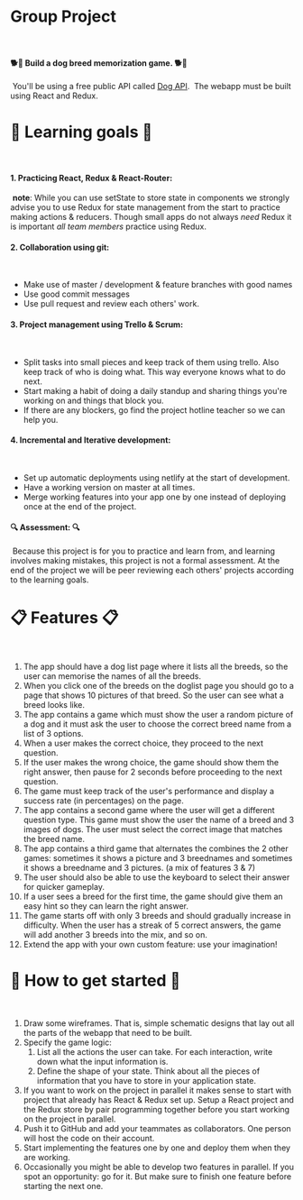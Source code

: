 # Group Project
​
#### 🐕🐩 Build a dog breed memorization game. 🐕🐩
​
You'll be using a free public API called [Dog API](https://dog.ceo/dog-api/documentation/).
​
The webapp must be built using React and Redux. 
​
# 🎯 Learning goals 🎯 
​
#### 1. Practicing React, Redux & React-Router:
​
**note**: While you can use setState to store state in components we strongly advise you to use Redux for state management from the start to practice making actions & reducers. Though small apps do not always *need* Redux it is important *all team members* practice using Redux.
​
#### 2. Collaboration using git:
​
- Make use of master / development & feature branches with good names
- Use good commit messages
- Use pull request and review each others' work.
​
 
#### 3. Project management using Trello & Scrum:
​
- Split tasks into small pieces and keep track of them using trello. Also keep track of who is doing what. This way everyone knows what to do next.
- Start making a habit of doing a daily standup and sharing things you're working on and things that block you.
- If there are any blockers, go find the project hotline teacher so we can help you.
​
#### 4. Incremental and Iterative development:
​
- Set up automatic deployments using netlify at the start of development. 
- Have a working version on master at all times.
- Merge working features into your app one by one instead of deploying once at the end of the project.
​
​
#### 🔍 Assessment: 🔍
​
Because this project is for you to practice and learn from, and learning involves making mistakes, this project is not a formal assessment. At the end of the project we will be peer reviewing each others' projects according to the learning goals. 
​
​
# 📋 Features 📋
​
1. The app should have a dog list page where it lists all the breeds, so the user can memorise the names of all the breeds.
2. When you click one of the breeds on the doglist page you should go to a page that shows 10 pictures of that breed. So the user can see what a breed looks like.
3. The app contains a game which must show the user a random picture of a dog and it must ask the user to choose the correct breed name from a list of 3 options. 
4. When a user makes the correct choice, they proceed to the next question.
5. If the user makes the wrong choice, the game should show them the right answer, then pause for 2 seconds before proceeding to the next question.
6. The game must keep track of the user's performance and display a success rate (in percentages) on the page.
7. The app contains a second game where the user will get a different question type. This game must show the user the name of a breed and 3 images of dogs. The user must select the correct image that matches the breed name.
8. The app contains a third game that alternates the combines the 2 other games: sometimes it shows a picture and 3 breednames and sometimes it shows a breedname and 3 pictures. (a mix of features 3 & 7)
9. The user should also be able to use the keyboard to select their answer for quicker gameplay.
10. If a user sees a breed for the first time, the game should give them an easy hint so they can learn the right answer.
11. The game starts off with only 3 breeds and should gradually increase in difficulty. When the user has a streak of 5 correct answers, the game will add another 3 breeds into the mix, and so on.
12. Extend the app with your own custom feature: use your imagination!
​
​
# 🏁 How to get started 🏁
​
1. Draw some wireframes. That is, simple schematic designs that lay out all the parts of the webapp that need to be built.
​
2. Specify the game logic:
   1. List all the actions the user can take. For each interaction, write down what the input information is.
   2. Define the shape of your state. Think about all the pieces of information that you have to store in your application state.
​
3. If you want to work on the project in parallel it makes sense to start with project that already has React & Redux set up. Setup a React project and the Redux store by pair programming together before you start working on the project in parallel. 
​
4. Push it to GitHub and add your teammates as collaborators. One person will host the code on their account.
​
5. Start implementing the features one by one and deploy them when they are working.
​
6. Occasionally you might be able to develop two features in parallel. If you spot an opportunity: go for it. But make sure to finish one feature before starting the next one.